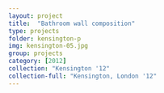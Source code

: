 ```yaml
---
layout: project
title:  "Bathroom wall composition"
type: projects
folder: kensington-p
img: kensington-05.jpg
group: projects
category: [2012]
collection: "Kensington '12"
collection-full: "Kensington, London '12" 
---
```



